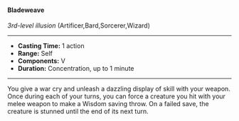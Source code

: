 #### Bladeweave
*3rd-level illusion* (Artificer,Bard,Sorcerer,Wizard)
___
- **Casting Time:** 1 action
- **Range:** Self
- **Components:** V
- **Duration:** Concentration, up to 1 minute
---
You give a war cry and unleash a dazzling display of
skill with your weapon. Once during each of your
turns, you can force a creature you hit with your
melee weapon to make a Wisdom saving throw. On
a failed save, the creature is stunned until the end of
its next turn.
